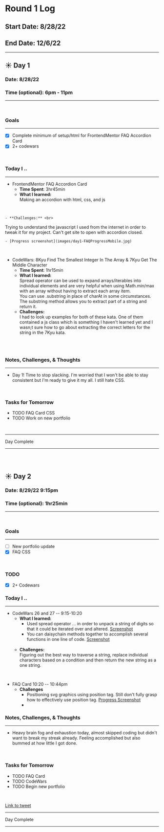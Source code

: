 # Round 1 Log

## Start Date: 8/28/22

## End Date: 12/6/22

<hr>

## :sunny: **Day 1**

### Date: 8/28/22

### Time (optional): 6pm - 11pm

<hr>

<br>

### **Goals**

<hr>

- [x] Complete minimum of setup/html for FrontendMentor FAQ Accordion Card
- [x] 2+ codewars

<br>

### **Today I ..**

<hr>

- FrontendMentor FAQ Accordion Card
    - **Time Spent**: 3hr45min
    - **What I learned:** <br>
Making an accordion with html, css, and js
<br>

    - **Challenges:** <br>
Trying to understand the javascript I used from the internet in order to tweak it for my project. Can't get site to open with accordion closed.
<br>

    - [Progress screenshot](images/day1-FAQProgressMobile.jpg)

<br>

- CodeWars: 8Kyu Find The Smallest Integer In The Array & 7Kyu Get The Middle Character 
    - **Time Spent**: 1hr15min
    - **What I learned:** <br>
Spread operator can be used to expand arrays/iterables into individual elements and are very helpful when using Math.min/max with an array without having to extract each array item. <br>
You can use .substring in place of charAt in some circumstances. The substring method allows you to extract part of a string and return it.
    - **Challenges:** <br>
I had to look up examples for both of these kata. One of them contained a js class which is something I haven't learned yet and I wasn;t sure how to go about extracting the correct letters for the string in the 7Kyu kata.
<br>
<br>

### **Notes, Challenges, & Thoughts**

<hr>

- Day 1! Time to stop slacking. I'm worried that I won't be able to stay consistent but I'm ready to give it my all. I still hate CSS.

<br>

### **Tasks for Tomorrow**

- TODO FAQ Card CSS
- TODO Work on new portfolio

<br>
<hr>Day Complete<hr>
<br><br>

## :sunny: **Day 2**

### Date: 8/29/22 9:15pm

### Time (optional): 1hr25min

<hr>

<br>

### **Goals**

<hr>

- [ ] New portfolio update
- [x] FAQ CSS

<br>

### **TODO**

- [x] 2+ Codewars


### **Today I ..**

<hr>

- CodeWars 26 and 27 -- 9:15-10:20
    - **What I learned:** <br>
        - Used spread operator *...* in order to unpack a string of digits so that it could be iterated over and altered. [Screenshot](images/day2-spreadOperator.jpg) 
        - You can daisychain methods together to accomplish several functions in one line of code. [Screenshot](images/day2-chainedMethods.jpg)
<br><br>
    - **Challenges:** <br>
Figuring out the best way to traverse a string, replace individual characters based on a condition and then return the new string as a one string.

<br>

- FAQ Card 10:20 -- 10:44pm
  - **Challenges** <br>
    - Positioning svg graphics using position tag. Still don't fully grasp how to effectively use position tag. [Progress Screenshot](images/day2-FAQProgressMobile.jpg)
    - 

### **Notes, Challenges, & Thoughts**

<hr>

- Heavy brain fog and exhaustion today, almost skipped coding but didn't want to break my streak already. Feeling accomplished but also bummed at how little I got done.

<br>

### **Tasks for Tomorrow**

- TODO FAQ Card
- TODO CodeWars
- TODO Begin new portfolio 

<br>

[Link to tweet](https://twitter.com/Wraytheon_/status/1564451830775545856?s=20&t=MuVNTIEAGCyF5kIaeqosZQ)
<br>
<hr>Day Complete<hr>